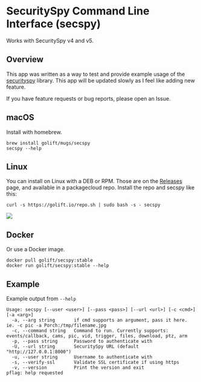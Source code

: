 # SecuritySpy Command Line Interface (secspy)

Works with SecuritySpy v4 and v5.

## Overview

This app was written as a way to test and provide example usage of the
[securityspy](https://golift.io/securityspy) library.
This app will be updated slowly as I feel like adding new feature.

If you have feature requests or bug reports, please open an Issue.

## macOS

Install with homebrew.
```shell
brew install golift/mugs/secspy
secspy --help
```

## Linux

You can install on Linux with a DEB or RPM.
Those are on the [Releases](https://github.com/davidnewhall/secspy/releases) page,
and available in a packagecloud repo. Install the repo and secspy like this:

```shell
curl -s https://golift.io/repo.sh | sudo bash -s - secspy
```

<a href="https://packagecloud.io"><img src="https://packagecloud.io/images/packagecloud-badge.png" /></a>

## Docker

Or use a Docker image.
```shell
docker pull golift/secspy:stable
docker run golift/secspy:stable --help
```

## Example

Example output from `--help`
```
Usage: secspy [--user <user>] [--pass <pass>] [--url <url>] [-c <cmd>] [-a <arg>]
  -a, --arg string       if cmd supports an argument, pass it here. ie. -c pic -a Porch:/tmp/filename.jpg
  -c, --command string   Command to run. Currently supports: events/callback, cams, pic, vid, trigger, files, download, ptz, arm
  -p, --pass string      Password to authenticate with
  -U, --url string       SecuritySpy URL (default "http://127.0.0.1:8000")
  -u, --user string      Username to authenticate with
  -s, --verify-ssl       Validate SSL certificate if using https
  -v, --version          Print the version and exit
pflag: help requested
```

